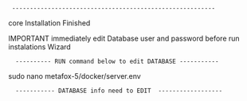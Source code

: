 
     ---------------------------------------------------------

core Installation Finished  

IMPORTANT  immediately edit Database user and password before run instalations Wizard

      ---------- RUN command below to edit DATABASE -----------


sudo nano metafox-5/docker/server.env


      ----------- DATABASE info need to EDIT  ------------------ 
      
